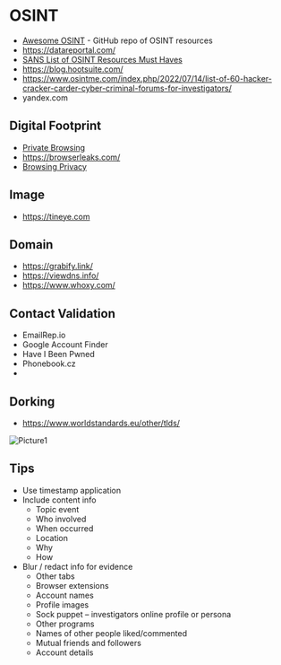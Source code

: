 # OSINT
- [Awesome OSINT](https://github.com/jivoi/awesome-osint) - GitHub repo of OSINT resources
- https://datareportal.com/
- [SANS List of OSINT Resources Must Haves](https://www.sans.org/blog-must-have-free-resources-for-open-source-intelligence-osint-/)
- https://blog.hootsuite.com/
- https://www.osintme.com/index.php/2022/07/14/list-of-60-hacker-cracker-carder-cyber-criminal-forums-for-investigators/
- yandex.com

## Digital Footprint
- [Private Browsing](https://privacytests.org/)
- https://browserleaks.com/
- [Browsing Privacy](https://awesome-privacy.xyz/security-tools/browser-extensions)

## Image
- https://tineye.com

## Domain
- https://grabify.link/
- https://viewdns.info/
- https://www.whoxy.com/

## Contact Validation
- EmailRep.io
- Google Account Finder
- Have I Been Pwned
- Phonebook.cz
- 

## Dorking
- https://www.worldstandards.eu/other/tlds/

![Picture1](https://github.com/user-attachments/assets/85fc4704-b7b3-4983-814e-f7ad1442b6d9)

## Tips
-	Use timestamp application
-	Include content info
    - Topic event
    -	Who involved
    -	When occurred
    -	Location
    -	Why
    -	How
-	Blur / redact info for evidence
    -	Other tabs
    -	Browser extensions
    -	Account names
    -	Profile images
    -	Sock puppet – investigators online profile or persona
    -	Other programs
    -	Names of other people liked/commented
    - Mutual friends and followers
    -	Account details


